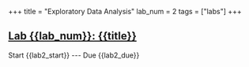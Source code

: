 +++
title = "Exploratory Data Analysis"
lab_num = 2
tags = ["labs"]
+++

## [Lab {{lab_num}}: {{title}}](https://github.com/PsuAstro416/lab2)

Start {{lab2_start}} ---
Due {{lab2_due}}  

